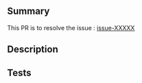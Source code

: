 ## Summary

This PR is to resolve the issue : [issue-XXXXX](https://github.com/daddy-knows-best/hash-env/issues/XXXXX)

## Description


## Tests
